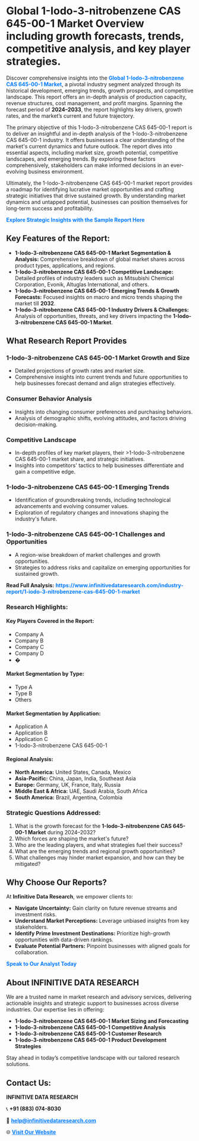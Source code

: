 <h1>Global 1-Iodo-3-nitrobenzene CAS 645-00-1 Market Overview including growth forecasts, trends, competitive analysis, and key player strategies.</h1>
<p>
Discover comprehensive insights into the 
<a href="https://www.infinitivedataresearch.com/industry-report/1-iodo-3-nitrobenzene-cas-645-00-1-market" rel="dofollow" style="color: #007BFF; text-decoration: none;"><strong>Global 1-Iodo-3-nitrobenzene CAS 645-00-1 Market</strong></a>, a pivotal industry segment analyzed through its historical development, emerging trends, growth prospects, and competitive landscape. This report offers an in-depth analysis of production capacity, revenue structures, cost management, and profit margins. Spanning the forecast period of <strong>2024–2033</strong>, the report highlights key drivers, growth rates, and the market’s current and future trajectory.
</p>
<p>
The primary objective of this 1-Iodo-3-nitrobenzene CAS 645-00-1 report is to deliver an insightful and in-depth analysis of the 1-Iodo-3-nitrobenzene CAS 645-00-1 industry. It offers businesses a clear understanding of the market's current dynamics and future outlook. The report dives into essential aspects, including market size, growth potential, competitive landscapes, and emerging trends. By exploring these factors comprehensively, stakeholders can make informed decisions in an ever-evolving business environment.
</p>
<p>
Ultimately, the 1-Iodo-3-nitrobenzene CAS 645-00-1 market report provides a roadmap for identifying lucrative market opportunities and crafting strategic initiatives that drive sustained growth. By understanding market dynamics and untapped potential, businesses can position themselves for long-term success and profitability.
</p>
<p>
<a href="https://www.infinitivedataresearch.com/request-sample/reportId=111719" style="color: #007BFF; text-decoration: none;"><strong>Explore Strategic Insights with the Sample Report Here</strong></a>
</p>

<h2>Key Features of the Report:</h2>
<ul>
<li><strong>1-Iodo-3-nitrobenzene CAS 645-00-1 Market Segmentation & Analysis:</strong> Comprehensive breakdown of global market shares across product types, applications, and regions.</li>
<li><strong>1-Iodo-3-nitrobenzene CAS 645-00-1 Competitive Landscape:</strong> Detailed profiles of industry leaders such as Mitsubishi Chemical Corporation, Evonik, Altuglas International, and others.</li>
<li><strong>1-Iodo-3-nitrobenzene CAS 645-00-1 Emerging Trends & Growth Forecasts:</strong> Focused insights on macro and micro trends shaping the market till <strong>2032</strong>.</li>
<li><strong>1-Iodo-3-nitrobenzene CAS 645-00-1 Industry Drivers & Challenges:</strong> Analysis of opportunities, threats, and key drivers impacting the <strong>1-Iodo-3-nitrobenzene CAS 645-00-1 Market</strong>.</li>
</ul>

<h2>What Research Report Provides</h2>
<h3>1-Iodo-3-nitrobenzene CAS 645-00-1 Market Growth and Size</h3>
<ul>
<li>Detailed projections of growth rates and market size.</li>
<li>Comprehensive insights into current trends and future opportunities to help businesses forecast demand and align strategies effectively.</li>
</ul>

<h3>Consumer Behavior Analysis</h3>
<ul>
<li>Insights into changing consumer preferences and purchasing behaviors.</li>
<li>Analysis of demographic shifts, evolving attitudes, and factors driving decision-making.</li>
</ul>

<h3>Competitive Landscape</h3>
<ul>
<li>In-depth profiles of key market players, their >1-Iodo-3-nitrobenzene CAS 645-00-1 market share, and strategic initiatives.</li>
<li>Insights into competitors' tactics to help businesses differentiate and gain a competitive edge.</li>
</ul>

<h3>1-Iodo-3-nitrobenzene CAS 645-00-1 Emerging Trends</h3>
<ul>
<li>Identification of groundbreaking trends, including technological advancements and evolving consumer values.</li>
<li>Exploration of regulatory changes and innovations shaping the industry's future.</li>
</ul>

<h3>1-Iodo-3-nitrobenzene CAS 645-00-1 Challenges and Opportunities</h3>
<ul>
<li>A region-wise breakdown of market challenges and growth opportunities.</li>
<li>Strategies to address risks and capitalize on emerging opportunities for sustained growth.</li>
</ul>
<p><strong>Read Full Analysis:</strong> <a href="https://www.infinitivedataresearch.com/industry-report/1-iodo-3-nitrobenzene-cas-645-00-1-market" rel="dofollow" style="color: #007BFF; text-decoration: none;"><strong>https://www.infinitivedataresearch.com/industry-report/1-iodo-3-nitrobenzene-cas-645-00-1-market</strong></a></p>
<h3>Research Highlights:</h3>
<h4>Key Players Covered in the Report:</h4>
<ul><li>Company A</li><li>Company B</li><li>Company C</li><li>Company D</li><li>�</li></ul>
<h4>Market Segmentation by Type:</h4>
<ul><li>Type A</li><li>Type B</li><li>Others</li></ul>
<h4>Market Segmentation by Application:</h4>
<ul><li>Application A</li><li>Application B</li><li>Application C</li><li>1-Iodo-3-nitrobenzene CAS 645-00-1</li></ul>

<h4>Regional Analysis:</h4>
<ul>
<li><strong>North America:</strong> United States, Canada, Mexico</li>
<li><strong>Asia-Pacific:</strong> China, Japan, India, Southeast Asia</li>
<li><strong>Europe:</strong> Germany, UK, France, Italy, Russia</li>
<li><strong>Middle East & Africa:</strong> UAE, Saudi Arabia, South Africa</li>
<li><strong>South America:</strong> Brazil, Argentina, Colombia</li>
</ul>

<h3>Strategic Questions Addressed:</h3>
<ol>
<li>What is the growth forecast for the <strong>1-Iodo-3-nitrobenzene CAS 645-00-1 Market</strong> during 2024–2032?</li>
<li>Which forces are shaping the market's future?</li>
<li>Who are the leading players, and what strategies fuel their success?</li>
<li>What are the emerging trends and regional growth opportunities?</li>
<li>What challenges may hinder market expansion, and how can they be mitigated?</li>
</ol>

<h2>Why Choose Our Reports?</h2>
<p>At <strong>Infinitive Data Research</strong>, we empower clients to:</p>
<ul>
<li><strong>Navigate Uncertainty:</strong> Gain clarity on future revenue streams and investment risks.</li>
<li><strong>Understand Market Perceptions:</strong> Leverage unbiased insights from key stakeholders.</li>
<li><strong>Identify Prime Investment Destinations:</strong> Prioritize high-growth opportunities with data-driven rankings.</li>
<li><strong>Evaluate Potential Partners:</strong> Pinpoint businesses with aligned goals for collaboration.</li>
</ul>
<p><a href="https://www.infinitivedataresearch.com/industry-report/1-iodo-3-nitrobenzene-cas-645-00-1-market" rel="dofollow" style="color: #007BFF; text-decoration: none;"><strong>Speak to Our Analyst Today</strong></a></p>

<h2>About INFINITIVE DATA RESEARCH</h2>
<p>We are a trusted name in market research and advisory services, delivering actionable insights and strategic support to businesses across diverse industries. Our expertise lies in offering:</p>
<ul>
<li><strong>1-Iodo-3-nitrobenzene CAS 645-00-1 Market Sizing and Forecasting</strong></li>
<li><strong>1-Iodo-3-nitrobenzene CAS 645-00-1 Competitive Analysis</strong></li>
<li><strong>1-Iodo-3-nitrobenzene CAS 645-00-1 Customer Research</strong></li>
<li><strong>1-Iodo-3-nitrobenzene CAS 645-00-1 Product Development Strategies</strong></li>
</ul>
<p>Stay ahead in today’s competitive landscape with our tailored research solutions.</p>

<h2>Contact Us:</h2>
<p><strong>INFINITIVE DATA RESEARCH</strong></p>
<p>📞 <strong>+91 (883) 074-8030</strong></p>
<p>📧 <strong><a href="mailto:help@infinitivedataresearch.com" style="color: #007BFF;">help@infinitivedataresearch.com</a></strong></p>
<p>🌐 <strong><a href="https://www.infinitivedataresearch.com" rel="dofollow" style="color: #007BFF;">Visit Our Website</a></strong></p>